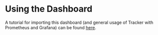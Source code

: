 # Using the Dashboard

A tutorial for importing this dashboard (and general usage of Tracker with Prometheus and Grafana) can be found [here](https://aquasecurity.github.io/tracee/latest/tutorials/deploy-grafana-dashboard/).
